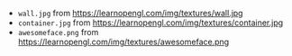 - `wall.jpg` from https://learnopengl.com/img/textures/wall.jpg
- `container.jpg` from https://learnopengl.com/img/textures/container.jpg
- `awesomeface.png` from https://learnopengl.com/img/textures/awesomeface.png
